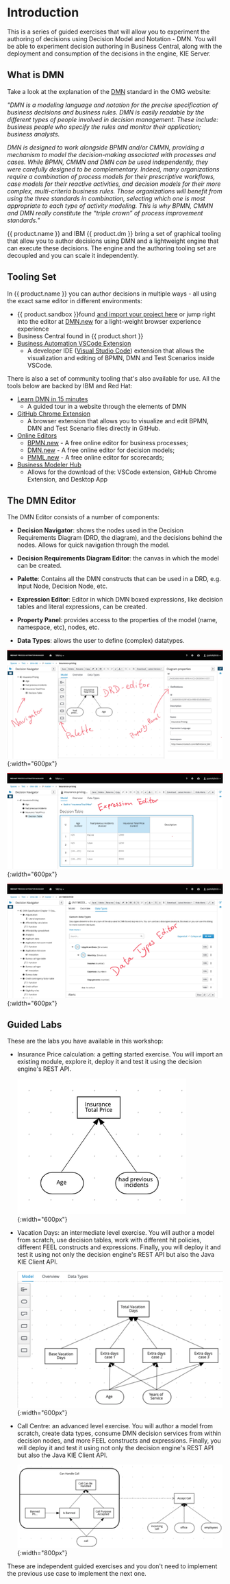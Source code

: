 # Introduction

This is a series of guided exercises that will allow you to experiment the authoring of decisions using Decision Model and Notation - DMN. You will be able to experiment decision authoring in Business Central, along with the deployment and consumption of the decisions in the engine, KIE Server.

## What is DMN

Take a look at the explanation of the [DMN](http://omg.org/dmn) standard in the OMG website:

_"DMN is a modeling language and notation for the precise specification of business decisions and business rules. DMN is easily readable by the different types of people involved in decision management. These include: business people who specify the rules and monitor their application; business analysts._

_DMN is designed to work alongside BPMN and/or CMMN, providing a mechanism to model the decision-making associated with processes and cases. While BPMN, CMMN and DMN can be used independently, they were carefully designed to be complementary. Indeed, many organizations require a combination of process models for their prescriptive workflows, case models for their reactive activities, and decision models for their more complex, multi-criteria business rules. Those organizations will benefit from using the three standards in combination, selecting which one is most appropriate to each type of activity modeling. This is why BPMN, CMMN and DMN really constitute the “triple crown” of process improvement standards."_ 

{{ product.name }} and IBM {{ product.dm }} bring a set of graphical tooling that allow you to author decisions using DMN and a lightweight engine that can execute these decisions. The engine and the authoring tooling set are decoupled and you can scale it independently. 

## Tooling Set

In {{ product.name }} you can author decisions in multiple ways - all using the exact same editor in different environments:

- {{ product.sandbox }}found [and import your project here](https://sandbox.kie.org) or jump right into the editor at [DMN.new](https://dmn.new) for a light-weight browser experience experience
- Business Central found in {{ product.short }}
- [Business Automation VSCode Extension](https://marketplace.visualstudio.com/items?itemName=redhat.vscode-extension-red-hat-business-automation-bundle)
  - A developer IDE ([Visual Studio Code](https://code.visualstudio.com/)) extension that allows the visualization and editing of BPMN, DMN and Test Scenarios inside VSCode.

There is also a set of community tooling that's also available for use. All the tools below are backed by IBM and Red Hat:

- [Learn DMN in 15 minutes](https://learn-dmn-in-15-minutes.com/)
  - A guided tour in a website through the elements of DMN
- [GitHub Chrome Extension](https://chrome.google.com/webstore/detail/bpmn-dmn-test-scenario-ed/mgkfehibfkdpjkfjbikpchpcfimepckf)
  - A browser extension that allows you to visualize and edit BPMN, DMN and Test Scenario files directly in GitHub. 
- [Online Editors](https://kiegroup.github.io/kogito-online/#/)
  - [BPMN.new](http://bpmn.new) - A free online editor for business processes;
  - [DMN.new](http://dmn.new) - A free online editor for decision models;
  - [PMML.new](http://pmml.new) - A free online editor for scorecards;
- [Business Modeler Hub](https://kiegroup.github.io/kogito-online/#/download)
  - Allows for the download of the: VSCode extension, GitHub Chrome Extension, and Desktop App

## The DMN Editor

The DMN Editor consists of a number of components:

- **Decision Navigator**: shows the nodes used in the Decision Requirements Diagram (DRD, the diagram), and the decisions behind the nodes. Allows for quick navigation through the model.

- **Decision Requirements Diagram Editor**: the canvas in which the model can be created.

- **Palette**: Contains all the DMN constructs that can be used in a DRD, e.g. Input Node, Decision Node, etc.

- **Expression Editor**: Editor in which DMN boxed expressions, like decision tables and literal expressions, can be created.

- **Property Panel**: provides access to the properties of the model (name, namespace, etc), nodes, etc.

- **Data Types**: allows the user to define (complex) datatypes.

![DRD](../99_images/business_automation/dmn/dmn-editor-components.jpg){:width="600px"}

![Boxed Expressions](../99_images/business_automation/dmn/dmn-editor-decision-table.jpg){:width="600px"}

![Data Types](../99_images/business_automation/dmn/dmn-editor-datatypes.jpg){:width="600px"}

## Guided Labs

These are the labs you have available in this workshop:

- Insurance Price calculation: a getting started exercise. You will import an existing module, explore it, deploy it and test it using the decision engine's REST API.

    ![Pricing DRD](../99_images/business_automation/dmn/insurance-price-drd.png){:width="600px"}

- Vacation Days: an intermediate level exercise. You will author a model from scratch, use decision tables, work with different hit policies, different FEEL constructs and expressions. Finally, you will deploy it and test it using not only the decision engine's REST API but also the Java KIE Client API.

    ![DRD Complete](../99_images/business_automation/dmn/drd-complete.png){:width="600px"}

- Call Centre: an advanced level exercise. You will author a model from scratch, create data types, consume DMN decision services from within decision nodes, and more FEEL constructs and expressions. Finally, you will deploy it and test it using not only the decision engine's REST API but also the Java KIE Client API.

    ![Decision Service Knowledge Requirement](../99_images/business_automation/dmn/decision-service-knowledge-requirement.png){:width="800px"}

These are independent guided exercises and you don't need to implement the previous use case to implement the next one.
